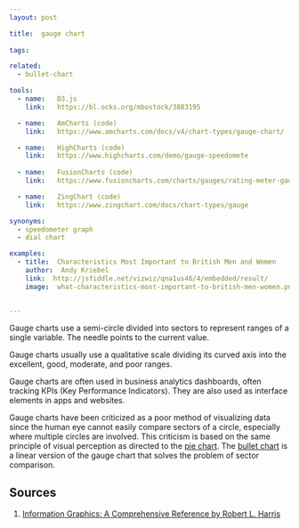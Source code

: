 ```yaml
---
layout: post

title:  gauge chart
  
tags:

related:
  - bullet-chart

tools:
  - name:   D3.js
    link:   https://bl.ocks.org/mbostock/3883195

  - name:   AmCharts (code)
    link:   https://www.amcharts.com/docs/v4/chart-types/gauge-chart/

  - name:   HighCharts (code)
    link:   https://www.highcharts.com/demo/gauge-speedomete
    
  - name:   FusionCharts (code)
    link:   https://www.fusioncharts.com/charts/gauges/rating-meter-gauge?framework=javascript

  - name:   ZingChart (code)
    link:   https://www.zingchart.com/docs/chart-types/gauge

synonyms:
  - speedometer graph
  - dial chart

examples:
  - title:  Characteristics Most Important to British Men and Women
    author:  Andy Kriebel
    link:  http://jsfiddle.net/vizwiz/qna1us46/4/embedded/result/
    image:  what-characteristics-most-important-to-british-men-women.png


---
```

Gauge charts use a semi-circle divided into sectors to represent ranges of a single variable. The needle points to the current value.
<!--more-->
Gauge charts usually use a qualitative scale dividing its curved axis into the excellent, good, moderate, and poor ranges.

Gauge charts are often used in business analytics dashboards, often tracking KPIs (Key Performance Indicators). They are also used as interface elements in apps and websites.

Gauge charts have been criticized as a poor method of visualizing data since the human eye cannot easily compare sectors of a circle, especially where multiple circles are involved.
This criticism is based on the same principle of visual perception as directed to the [pie chart](/pie-chart). The [bullet chart](/bullet-chart) is a linear version of the gauge chart that solves the problem of sector comparison.

## Sources 
1. [Information Graphics: A Comprehensive Reference by Robert L. Harris](https://books.google.com/books?id=LT1RXREvkGIC)

